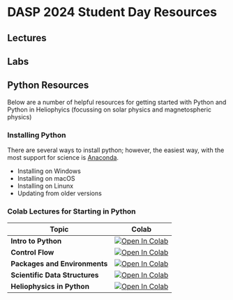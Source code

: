 # DASP 2024 Student Day Resources

## Lectures

## Labs


## Python Resources

Below are a number of helpful resources for getting started with Python and Python in Heliophyics (focussing on solar physics and magnetospheric physics)

### Installing Python

There are several ways to install python; however, the easiest way, with the most support for science is [Anaconda][1]. 

- Installing on Windows
- Installing on macOS
- Installing on Linunx
- Updating from older versions



### Colab Lectures for Starting in Python

| Topic | Colab |
|-------|-------|
| **Intro to Python** |  [![Open In Colab](https://colab.research.google.com/assets/colab-badge.svg)](https://colab.research.google.com/github/kylermurphy/STFC_SS_2022/blob/main/Notebooks/Intro_to_Python.ipynb) |
| **Control Flow** | [![Open In Colab](https://colab.research.google.com/assets/colab-badge.svg)](https://colab.research.google.com/github/kylermurphy/STFC_SS_2022/blob/main/Notebooks/Control_Flow.ipynb) |
| **Packages and Environments** | [![Open In Colab](https://colab.research.google.com/assets/colab-badge.svg)](https://colab.research.google.com/github/kylermurphy/STFC_SS_2022/blob/main/Notebooks/Packages_and_Environments.ipynb) |
| **Scientific Data Structures** | [![Open In Colab](https://colab.research.google.com/assets/colab-badge.svg)](https://colab.research.google.com/github/kylermurphy/STFC_SS_2022/blob/main/Notebooks/Scientific_Data_Structures.ipynb) |
| **Heliophysics in Python** | [![Open In Colab](https://colab.research.google.com/assets/colab-badge.svg)](https://colab.research.google.com/github/kylermurphy/STFC_SS_2022/blob/main/Notebooks/Heliophysics_in_Python.ipynb) |




[1]: https://www.anaconda.com/